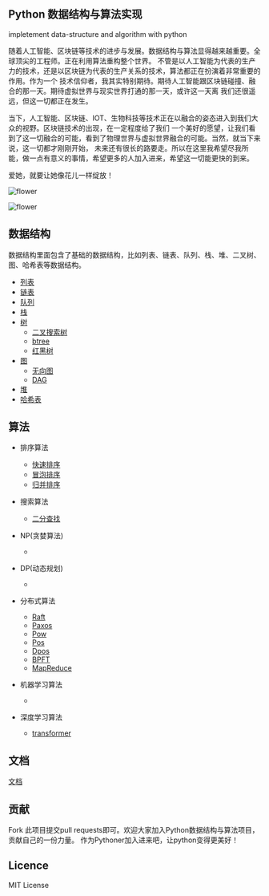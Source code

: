 ## Python 数据结构与算法实现

impletement data-structure and algorithm with python

随着人工智能、区块链等技术的进步与发展。数据结构与算法显得越来越重要。全球顶尖的工程师。正在利用算法重构整个世界。
不管是以人工智能为代表的生产力的技术，还是以区块链为代表的生产关系的技术，算法都正在扮演着非常重要的作用。作为一个
技术信仰者，我其实特别期待。期待人工智能跟区块链碰撞、融合的那一天。期待虚拟世界与现实世界打通的那一天，或许这一天离
我们还很遥远，但这一切都正在发生。

当下，人工智能、区块链、IOT、生物科技等技术正在以融合的姿态进入到我们大众的视野。区块链技术的出现，在一定程度给了我们
一个美好的愿望，让我们看到了这一切融合的可能，看到了物理世界与虚拟世界融合的可能。当然，就当下来说，这一切都才刚刚开始，
未来还有很长的路要走。所以在这里我希望尽我所能，做一点有意义的事情，希望更多的人加入进来，希望这一切能更快的到来。

爱她，就要让她像花儿一样绽放！

![flower](https://github.com/csunny/algorithm/blob/master/images/bg.jpg)

![flower](https://github.com/csunny/algorithm/blob/master/images/light.jpg)

## 数据结构
数据结构里面包含了基础的数据结构，比如列表、链表、队列、栈、堆、二叉树、图、哈希表等数据结构。

- [列表](https://github.com/csunny/algorithm/blob/master/common/reverse_list.py)
- [链表](https://github.com/csunny/algorithm/blob/master/linklist/base.py)
- [队列](https://github.com/csunny/algorithm/blob/master/mqueue/base.py)
- [栈](https://github.com/csunny/algorithm/blob/master/stack/base.py)
- [树](https://github.com/csunny/algorithm/tree/master/tree) 
    - [二叉搜索树](https://github.com/csunny/algorithm/blob/master/tree/binary_search_tree.py)     
    - [btree](https://github.com/csunny/algorithm/blob/master/tree/b_tree.py)
    - [红黑树](https://github.com/csunny/algorithm/blob/master/tree/red_black_tree.py)
- [图](https://github.com/csunny/algorithm/tree/master/graph)
    - [无向图]()
    - [DAG]()
- [堆](https://github.com/csunny/algorithm/tree/master/heap)
- [哈希表](https://github.com/csunny/algorithm/tree/master/hashtable)


## 算法
- 排序算法
    - [快速排序](https://github.com/csunny/algorithm/blob/master/algorithm/quick_sort.py)
    - [冒泡排序](https://github.com/csunny/algorithm/blob/master/algorithm/bubble_sort.py)
    - [归并排序](https://github.com/csunny/algorithm/blob/master/algorithm/merge_sort.py)
- 搜索算法
    - [二分查找](https://github.com/csunny/algorithm/blob/master/algorithm/binary_search.py)
    
    
- NP(贪婪算法)
    - []()
- DP(动态规划)
    - []()
    
- 分布式算法
    - [Raft](https://github.com/csunny/algorithm/tree/master/algorithm/distributed_system/raft.py)
    - [Paxos](https://github.com/csunny/algorithm/tree/master/algorithm/distributed_system/paxos.py)
    - [Pow](https://github.com/csunny/algorithm/tree/master/algorithm/distributed_system/pow.py)
    - [Pos](https://github.com/csunny/algorithm/tree/master/algorithm/distributed_system/pos.py)
    - [Dpos](https://github.com/csunny/algorithm/tree/master/nlp/transformer.py)
    - [BPFT]()
    - [MapReduce]()

- 机器学习算法
    - []()
    
- 深度学习算法
    - [transformer](https://github.com/csunny/algorithm/tree/master/algorithm/distributed_system/dpos.py)

## 文档
[文档](https://github.com/csunny/algorithm/tree/master/docs/readme.md)

## 贡献
Fork 此项目提交pull requests即可。欢迎大家加入Python数据结构与算法项目，贡献自己的一份力量。
作为Pythoner加入进来吧，让python变得更美好！

## Licence
MIT License
